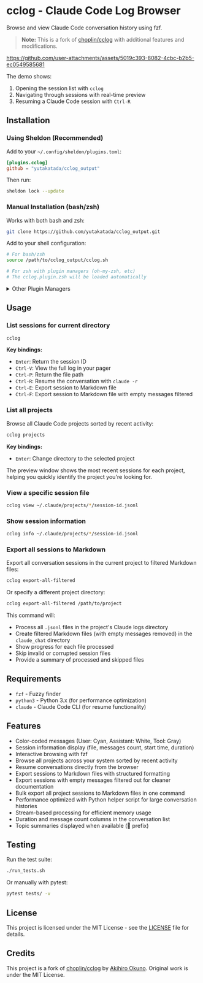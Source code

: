 # cclog - Claude Code Log Browser

Browse and view Claude Code conversation history using fzf.

> **Note:** This is a fork of [choplin/cclog](https://github.com/choplin/cclog) with additional features and modifications.

https://github.com/user-attachments/assets/5019c393-8082-4cbc-b2b5-ec0549585681

The demo shows:

1. Opening the session list with `cclog`
2. Navigating through sessions with real-time preview
3. Resuming a Claude Code session with `Ctrl-R`

## Installation

### Using Sheldon (Recommended)

Add to your `~/.config/sheldon/plugins.toml`:

```toml
[plugins.cclog]
github = "yutakatada/cclog_output"
```

Then run:

```bash
sheldon lock --update
```

### Manual Installation (bash/zsh)

Works with both bash and zsh:

```bash
git clone https://github.com/yutakatada/cclog_output.git
```

Add to your shell configuration:

```bash
# For bash/zsh
source /path/to/cclog_output/cclog.sh

# For zsh with plugin managers (oh-my-zsh, etc)
# The cclog.plugin.zsh will be loaded automatically
```

<details>
<summary>Other Plugin Managers</summary>

> **Note:** These methods haven't been tested but should work thanks to the standard `.plugin.zsh` file structure. Please open an issue if you encounter any problems!

#### Oh-My-Zsh

```bash
git clone https://github.com/yutakatada/cclog_output ${ZSH_CUSTOM:-~/.oh-my-zsh/custom}/plugins/cclog
```

Then add `cclog` to the plugins array in your `~/.zshrc`:

```bash
plugins=(... cclog)
```

#### Zinit

```bash
zinit load yutakatada/cclog_output
```

#### Zplug

```bash
zplug "yutakatada/cclog_output"
```

#### Antigen

```bash
antigen bundle yutakatada/cclog_output
```

#### Zgen

```bash
zgen load yutakatada/cclog_output
```

#### Antibody

```bash
antibody bundle yutakatada/cclog_output
```

</details>

## Usage

### List sessions for current directory

```bash
cclog
```

**Key bindings:**

- `Enter`: Return the session ID
- `Ctrl-V`: View the full log in your pager
- `Ctrl-P`: Return the file path
- `Ctrl-R`: Resume the conversation with `claude -r`
- `Ctrl-E`: Export session to Markdown file
- `Ctrl-F`: Export session to Markdown file with empty messages filtered

### List all projects

Browse all Claude Code projects sorted by recent activity:

```bash
cclog projects
```

**Key bindings:**

- `Enter`: Change directory to the selected project

The preview window shows the most recent sessions for each project, helping you quickly identify the project you're looking for.

### View a specific session file

```bash
cclog view ~/.claude/projects/*/session-id.jsonl
```

### Show session information

```bash
cclog info ~/.claude/projects/*/session-id.jsonl
```

### Export all sessions to Markdown

Export all conversation sessions in the current project to filtered Markdown files:

```bash
cclog export-all-filtered
```

Or specify a different project directory:

```bash
cclog export-all-filtered /path/to/project
```

This command will:
- Process all `.jsonl` files in the project's Claude logs directory
- Create filtered Markdown files (with empty messages removed) in the `claude_chat` directory
- Show progress for each file processed
- Skip invalid or corrupted session files
- Provide a summary of processed and skipped files

## Requirements

- `fzf` - Fuzzy finder
- `python3` - Python 3.x (for performance optimization)
- `claude` - Claude Code CLI (for resume functionality)

## Features

- Color-coded messages (User: Cyan, Assistant: White, Tool: Gray)
- Session information display (file, messages count, start time, duration)
- Interactive browsing with fzf
- Browse all projects across your system sorted by recent activity
- Resume conversations directly from the browser
- Export sessions to Markdown files with structured formatting
- Export sessions with empty messages filtered out for cleaner documentation
- Bulk export all project sessions to Markdown files in one command
- Performance optimized with Python helper script for large conversation histories
- Stream-based processing for efficient memory usage
- Duration and message count columns in the conversation list
- Topic summaries displayed when available (📑 prefix)

## Testing

Run the test suite:

```bash
./run_tests.sh
```

Or manually with pytest:

```bash
pytest tests/ -v
```

## License

This project is licensed under the MIT License - see the [LICENSE](LICENSE) file for details.

## Credits

This project is a fork of [choplin/cclog](https://github.com/choplin/cclog) by [Akihiro Okuno](https://github.com/choplin). Original work is under the MIT License.
